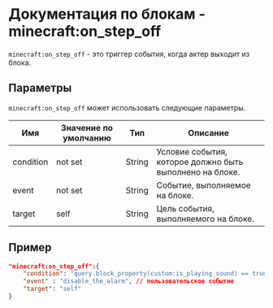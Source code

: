 # Документация по блокам - minecraft:on_step_off

`minecraft:on_step_off` - это триггер события, когда актер выходит из блока.

## Параметры

`minecraft:on_step_off` может использовать следующие параметры.

| Имя       | Значение по умолчанию | Тип    | Описание                                                 |
|-----------|-----------------------|--------|----------------------------------------------------------|
| condition | not set               | String | Условие события, которое должно быть выполнено на блоке. |
| event     | not set               | String | Событие, выполняемое на блоке.                           |
| target    | self                  | String | Цель события, выполняемого на блоке.                     |

## Пример

``` json
"minecraft:on_step_off":{
    "condition": "query.block_property(custom:is_playing_sound) == true", // пользовательское условие
    "event" : "disable_the_alarm", // пользовательское событие
    "target": "self"
}
```
